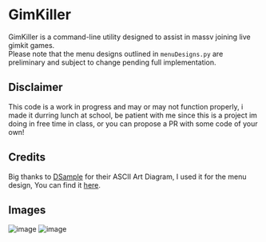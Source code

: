 # GimKiller

GimKiller is a command-line utility designed to assist in massv joining live gimkit games. <br>
Please note that the menu designs outlined in `menuDesigns.py` are preliminary and subject to change pending full implementation.

## Disclaimer

This code is a work in progress and may or may not function properly, i made it durring lunch at school, be patient with me since this is a project im doing in free time in class, or you can propose a PR with some code of your own!

## Credits

Big thanks to [DSample](https://github.com/DSample) for their ASCII Art Diagram, I used it for the menu design, You can find it [here](https://gist.github.com/dsample/79a97f38bf956f37a0f99ace9df367b9).

## Images

![image](https://github.com/lhwe/GimKit-Botter/assets/61995036/31f252c0-3882-48aa-91b2-ad9ea0b92b64)
![image](https://github.com/lhwe/GimKit-Botter/assets/61995036/e5963f48-c4b2-44db-8bf8-44d05c850c49)
